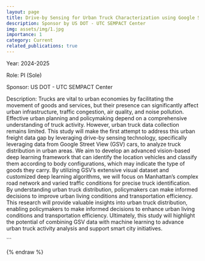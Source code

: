 ```yaml
---
layout: page
title: Drive-by Sensing for Urban Truck Characterization using Google Street View Imagery
description: Sponsor by US DOT - UTC SEMPACT Center
img: assets/img/1.jpg
importance: 1
category: Current
related_publications: true
---
```



Year: 2024-2025

Role: PI (Sole)

Sponsor: US DOT - UTC SEMPACT Center

Description: Trucks are vital to urban economies by facilitating the movement of goods and services, but their presence can significantly affect urban infrastructure, traffic congestion, air quality, and noise pollution. Effective urban planning and policymaking depend on a comprehensive understanding of truck activity. However, urban truck data collection remains limited. This study will make the first attempt to address this urban freight data gap by leveraging drive-by sensing technology, specifically leveraging data from Google Street View (GSV) cars, to analyze truck distribution in urban areas. We aim to develop an advanced vision-based deep learning framework that can identify the location vehicles and classify them according to body configurations, which may indicate the type of goods they carry. By utilizing GSV’s extensive visual dataset and customized deep learning algorithms, we will focus on Manhattan’s complex road network and varied traffic conditions for precise truck identification. By understanding urban truck distribution, policymakers can make informed decisions to improve urban living conditions and transportation efficiency. This research will provide valuable insights into urban truck distribution, enabling policymakers to make informed decisions to enhance urban living conditions and transportation efficiency. Ultimately, this study will highlight the potential of combining GSV data with machine learning to advance urban truck activity analysis and support smart city initiatives.



  </div>
</div>
```

{% endraw %}
